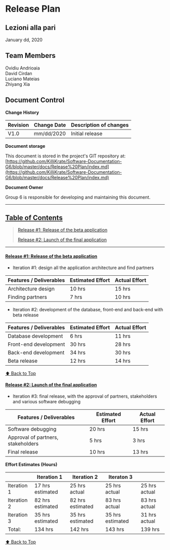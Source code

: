 # Release Plan

## Lezioni alla pari
January dd, 2020

## Team Members
Ovidiu Andrioaia  
David Cirdan  
Luciano Mateias  
Zhiyang Xia


## Document Control
**Change History**

| Revision | Change Date | Description of changes |
| -------- | ----------- | ---------------------- |
| V1.0     | mm/dd/2020  | Initial release        |

**Document storage**

This document is stored in the project's GIT repository at:
[https://github.com/KilliKrate/Software-Documentation-G6/blob/master/docs/Release%20Plan/index.md](https://github.com/KilliKrate/Software-Documentation-G6/blob/master/docs/Release%20Plan/index.md)
 
**Document Owner**

Group 6 is responsible for developing and maintaining this document.

-----------------------------------------------------
## [Table of Contents](#table-of-contents)
> [Release #1: Release of the beta application](#release-#1:-release-of-the-beta-application)
>
>[Release #2: Launch of the final application](#release-#2:-laucnh-of-the-final-application)
>
-----------------------------------------------------

#### [Release #1: Release of the beta application](#release-#1:-release-of-the-beta-application)

+ Iteration #1: design all the application architecture and find partners

| Features / Deliverables | Estimated Effort | Actual Effort |
| ----------------------- | ---------------- | --------------| 
| Architecture design | 10 hrs | 15 hrs |
| Finding partners | 7 hrs | 10 hrs |

+ Iteration #2: development of the database, front-end and back-end with beta release

| Features / Deliverables | Estimated Effort | Actual Effort |
| ----------------------- | ---------------- | ------------- |
| Database development | 6 hrs | 11 hrs |
| Front-end development | 30 hrs | 28 hrs |
| Back-end development | 34 hrs | 30 hrs |
| Beta release | 12 hrs | 14 hrs |

[⬆️ Back to Top](#table-of-contents)

#### [Release #2: Launch of the final application](#release-#2:-launch-of-the-final-application)

+ Iteration #3: final release, with the approval of partners, stakeholders and various software debugging

| Features / Deliverables | Estimated Effort | Actual Effort |
| ----------------------- | ---------------- | ------------- |
| Software debugging | 20 hrs | 15 hrs |
| Approval of partners, stakeholders | 5 hrs | 3 hrs |
| Final release | 10 hrs | 13 hrs |
 
**Effort Estimates (Hours)**

 |             | Iteration 1      | Iteration 2      | Iteraton 3       |               |
 | ----------- | ---------------- | ---------------- | ---------------- | ------------- |
 | Iteration 1 | 17 hrs estimated | 25 hrs actual    | 25 hrs actual    | 25 hrs actual |
 | Iteration 2 | 82 hrs estimated | 82 hrs estimated | 83 hrs actual    | 83 hrs actual |
 | Iteration 3 | 35 hrs estimated | 35 hrs estimated | 35 hrs estimated | 31 hrs actual |
 | Total:      | 134 hrs          | 142 hrs          | 143 hrs          | 139 hrs

[⬆️ Back to Top](#table-of-contents)
